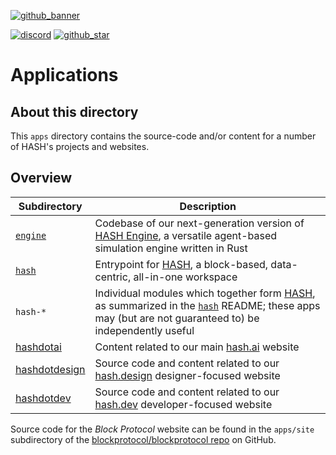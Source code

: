 [github_banner]: https://hash.dev/?utm_medium=organic&utm_source=github_readme_hash-repo_apps
[github_star]: https://github.com/hashintel/hash/tree/main/apps#
[discord]: https://hash.ai/discord?utm_medium=organic&utm_source=github_readme_hash-repo_apps
[hash engine]: https://hash.ai/platform/engine
[hash.ai]: https://hash.ai/
[hash.design]: https://hash.design/
[hash.dev]: https://hash.dev/

[![github_banner](https://hash.ai/cdn-cgi/imagedelivery/EipKtqu98OotgfhvKf6Eew/01e2b813-d046-4b70-cc4e-eb2f1ead6900/github)][github_banner]

[![discord](https://img.shields.io/discord/840573247803097118)][discord] [![github_star](https://img.shields.io/github/stars/hashintel/hash?label=Star%20on%20GitHub&style=social)][github_star]

# Applications

## About this directory

This `apps` directory contains the source-code and/or content for a number of HASH's projects and websites.

## Overview

| Subdirectory             | Description                                                                                                                                                                                  |
| ------------------------ | -------------------------------------------------------------------------------------------------------------------------------------------------------------------------------------------- |
| [`engine`](engine)             | Codebase of our next-generation version of [HASH Engine], a versatile agent-based simulation engine written in Rust                                                                          |
| [`hash`](hash)                 | Entrypoint for [HASH](https://hash.ai/platform/hash), a block-based, data-centric, all-in-one workspace                                                                                      |
| `hash-*`                       | Individual modules which together form [HASH](https://hash.ai/platform/hash), as summarized in the [`hash`](hash) README; these apps may (but are not guaranteed to) be independently useful |
| [hashdotai](hashdotai)         | Content related to our main [hash.ai] website                                                                                                                                                |
| [hashdotdesign](hashdotdesign) | Source code and content related to our [hash.design] designer-focused website                                                                                                                |
| [hashdotdev](hashdotdev)       | Source code and content related to our [hash.dev] developer-focused website                                                                                                                  |

Source code for the _Block Protocol_ website can be found in the `apps/site` subdirectory of the [blockprotocol/blockprotocol repo](https://github.com/blockprotocol/blockprotocol/tree/main/apps/site) on GitHub.
